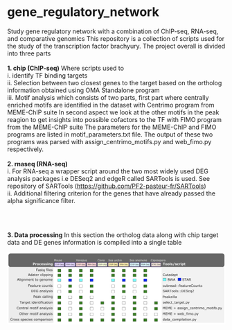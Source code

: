 # gene_regulatory_network
Study gene regulatory network with a combination of ChIP-seq, RNA-seq, and comparative genomics
This repository is a collection of scripts used for the study of the transcription factor brachyury. 
The project overall is divided into three parts
<br />
<br />
**1. chip (ChIP-seq)** 
Where scripts used to 
<br />
  i. identify TF binding targets 
<br />
  ii. Selection between two closest genes to the target based on the ortholog information obtained using OMA Standalone program
<br />
  iii. Motif analysis which consists of two parts, first part where centrally enriched motifs are identified in the dataset with Centrimo program from MEME-ChIP suite 
       In second aspect we look at the other motifs in the peak reagion to get insights into possible cofactors to the TF with FIMO program from the MEME-ChIP suite
       The parameters for the MEME-ChIP and FIMO programs are listed in motif_parameters.txt file.
       The output of these two programs was parsed with assign_centrimo_motifs.py and web_fimo.py respectively. 
<br />
<br />
**2. rnaseq (RNA-seq)**
<br />
  i. For RNA-seq a wrapper script around the two most widely used DEG analysis packages i.e DESeq2 and edgeR called SARTools is used. 
     See repository of SARTools (https://github.com/PF2-pasteur-fr/SARTools)
<br />
  ii. Additional filtering criterion for the genes that have already passed the alpha significance filter.

<br />
<br />

**3. Data processing**
In this section the ortholog data along with chip target data and DE genes information is compiled into a single table


![alt text](https://github.com/dnyansagar/gene_regulatory_network/blob/master/support_scripts/projectLayout.png?raw=true)


